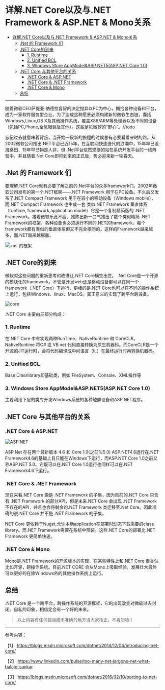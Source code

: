 # 详解.NET Core以及与.NET Framework & ASP.NET & Mono关系


<!-- TOC depthFrom:1 depthTo:6 withLinks:1 updateOnSave:1 orderedList:0 -->

- [详解.NET Core以及与.NET Framework & ASP.NET & Mono关系](#详解net-core以及与net-framework-aspnet-mono关系)
	- [.Net 的 Framework 们](#net-的-framework-们)
	- [.NET Core的到来](#net-core的到来)
		- [1. Runtime](#1-runtime)
		- [2. Unified BCL](#2-unified-bcl)
		- [3. Windows Store AppModel&ASP.NET5(ASP.NET Core 1.0)](#3-windows-store-appmodelaspnet5aspnet-core-10)
	- [.NET Core 与其他平台的关系](#net-core-与其他平台的关系)
		- [.NET Core & ASP.NET](#net-core-aspnet)
		- [.NET Core & .NET Framework](#net-core-net-framework)
		- [.NET Core & Mono](#net-core-mono)
	- [总结](#总结)

<!-- /TOC -->

----
随着微软CEO萨提亚·纳德拉睿智的决定抛弃以PC为中心，拥抱各种设备和平台，成为一家软件服务型企业。为了达成这种愿景必须构建新的微软生态链，囊括Windows,Linux,OS X及其他操作系统，覆盖X86/ARM等处理器以及不同的设备（包括PC,Phone,全息眼镜及其他）。这些足见微软的“野心”。//todo

忘记过去就意味着背叛，当开始一段新的旅程的时候总有必要看看来时的路。从2002微软公司推出.NET平台已近15年，在互联网快速迭代的浪潮中，15年早已沧海桑田、15年早已物是人非，但 .Net平台依然坚挺的站在系统开发平台的一线阵营中，并且随着.Net Core即将到来的正式版，势必迎来新一轮春天。


## .Net 的 Framework 们
要理解.NET Core就有必要了解之前的.Net平台的众多framework们。2002年微软公司发布的第一个.NET框架——.NET Framework 用于在PC设备。不久后又发布了.NET Compact Framework 用于在较小的移动设备（Windows mobile），而.NET Compact Framework 也生成一套 类似.NET Framework 垂直体系（runtime, framework,application model）它是一个复制精简版的 .NET Framework。接着微软乐此不疲、推陈出新一口气推出了数个类似精简 .NET Framework的框架，各种设备也必须运行不同的.NET的framework。每个framework都有类似的垂直体系但又不完全相同的，这样的Framework越来越多，而.NET越来越膨胀。

![.net 的框架](http://qiniu.xdpie.com/c6c5a11235efd0aac9620cdbcaae2633.png?imageView2/2/w/700)

## .NET Core的到来
微软对这些问题的重新思考和改进让.NET Core横空出世。
.Net Core是一个开源的模块化的framework，不管是开发web还是移动设备都可以在同一个framework（.NET Core）下运行，更棒的是.NET Core也可以在不同的操作系统上运行，包括Windows、linux、MacOS。真正意义的实现了跨平台跨设备。

![core](http://qiniu.xdpie.com/3e5ce9a3e127b23de4d5ef9900067b88.png?imageView2/2/w/700)


.NET Core 主要由三部分构成：

### 1. Runtime
在.NET Core 中有实现两种RunTime，NativeRuntime 和 CoreCLR。NativeRuntime 将C# 或 VB.net 代码直接转换为原生机器码。而CoreCLR是一个开源的JIT运行时，会将代码编译成中间语言（IL）在最终运行时再转换机器码。

### 2. Unified BCL
Base Classlibrary即基础类，例如 FileSystem、Console、XML操作等

### 3. Windows Store AppModel&ASP.NET5(ASP.NET Core 1.0)
主要利用下层的类库开发Windows系统的各种触屏设备和ASP.NET程序。

## .NET Core 与其他平台的关系
### .NET Core & ASP.NET
![ASP.NET](http://qiniu.xdpie.com/15a348ab1252d15e463ce10effac8cfa.png?imageView2/2/w/700)

ASP.Net 存在两个最新版本 4.6 和 Core 1.0(之前叫5.0)
ASP.NET4.6运行在.NET Framework4.6的基础上且只能在Windows下运行，而ASP.NET Core 1.0之前又称ASP.NET 5.0。它既可以在.NET Core 1.0运行也同样可以在.NET Framework4.6下运行。

### .NET Core & .NET Framework

现在来看.NET Core 像是 .NET Framework 的子集，因为目前的.NET Core 只含有 .NET Framework 的部分API，但是未来.NET Core 会出现 .NET Framework 不存在的API，并且也会将剩余的.NET Framework 类迁移至.Net Core。因此准确的说.NET Core 并不是 .NET Framework 的子集。

NET Core 更依赖于Nuget,允许本地application在部署时动态下载需要的class library。而.NET Framework需要在系统中预装。这样.NET Core的部署比.NET Framework 更简单快速。

### .NET Core & Mono
Mono是.NET Framework的开源版本的实现，在某些特性上和.NET Core 很类似比如开源，跨操作系统。目前.NET CORE 会从Mono上吸取经验，发展壮大最终可以更好的在除Windows外的其他操作系统上运行。

## 总结
.NET Core 是一个跨平台，跨操作系统的开源框架，它的出现改变对微软过去封闭、自私的印象，相信定会有一个好的未来。


> 以上内容有任何错误或不准确的地方请大家指正，不喜勿喷！

----
参考内容：

【1】 https://blogs.msdn.microsoft.com/dotnet/2014/12/04/introducing-net-core/

【2】 https://www.linkedin.com/pulse/too-many-net-jargons-net-what-balaje-sankar

【3】 https://blogs.msdn.microsoft.com/dotnet/2016/02/10/porting-to-net-core/
